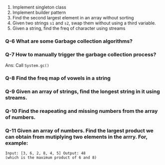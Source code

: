1. Implement singleton class
1. Implement builder pattern
1. Find the second largest element in an array without sorting
1. Given two strings `s1` and `s2`, swap them without using a third variable.
1. Given a string, find the freq of character using streams

### Q-6 What are some Garbage collection algorithms?


### Q-7 How to manually trigger the garbage collection process?

Ans: Call `System.gc()`

### Q-8 Find the freq map of vowels in a string

### Q-9 Given an array of strings, find the longest string in it using streams.

### Q-10 Find the reapeating and missing numbers from the array of numbers.

### Q-11 Given an array of numbers. Find the largest product we can obtain from mutiplying two elements in the arrry. For, example:

```text
Input: [3, 6, 2, 8, 4, 5] Output: 48
(which is the maximum product of 6 and 8)
```